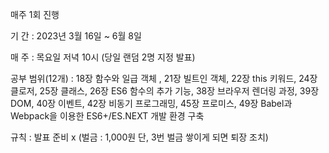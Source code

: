 매주 1회 진행 

기 간 : 2023년 3월 16일 ~ 6월 8일

매 주 : 목요일 저녁 10시 (당일 랜덤 2명 지정 발표)

공부 범위(12개) : 18장 함수와 일급 객체 , 21장 빌트인 객체, 22장 this 키워드,
                 24장 클로저, 25장 클래스, 26장 ES6 함수의 추가 기능,
                 38장 브라우저 렌더링 과정, 39장 DOM, 40장 이벤트,
                 42장 비동기 프로그래밍, 45장 프로미스, 
                 49장 Babel과 Webpack을 이용한 ES6+/ES.NEXT 개발 환경 구축 

규칙 : 발표 준비 x (벌금 : 1,000원 단, 3번 벌금 쌓이게 되면 퇴장 조치)